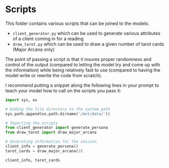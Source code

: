 # Scripts

This folder contains various scripts that can be joined to the models:

- `client_generator.py` which can be used to generate various attributes of a client coming in for a reading
- `draw_tarot.py` which can be used to draw a given number of tarot cards (Major Arcana only)

The point of passing a script is that it insures proper randomness and control of the output (compared to letting the model try and come up with the information) while being relatively fast to use (compared to having the model write or rewrite the code from scratch).

I recommend putting a snippet along the following lines in your prompt to teach your model how to call on the scripts you pass it:

```python
import sys, os

# Adding the file directory to the system path
sys.path.append(os.path.dirname('/mnt/data/'))

# Importing the scripts
from client_generator import generate_persona
from draw_tarot import draw_major_arcana

# Generating information for the session
client_info = generate_persona()
tarot_cards = draw_major_arcana(3)

client_info, tarot_cards
```